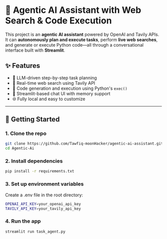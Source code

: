 # 🧠 Agentic AI Assistant with Web Search & Code Execution

This project is an **agentic AI assistant** powered by OpenAI and Tavily APIs. It can **autonomously plan and execute tasks**, perform **live web searches**, and generate or execute Python code—all through a conversational interface built with **Streamlit**.

## ✨ Features
- 🤖 LLM-driven step-by-step task planning
- 🔎 Real-time web search using Tavily API
- 🐍 Code generation and execution using Python's `exec()`
- 💬 Streamlit-based chat UI with memory support
- 🌐 Fully local and easy to customize

---

## 🚀 Getting Started

### 1. Clone the repo
```bash
git clone https://github.com/Tawfiq-moonHacker/agentic-ai-assistant.git
cd Agentic-Ai
```


### 2. Install dependencies
```bash
pip install -r requirements.txt
```


### 3. Set up environment variables
Create a .env file in the root directory:
```bash
OPENAI_API_KEY=your_openai_api_key
TAVILY_API_KEY=your_tavily_api_key
```


### 4. Run the app
```bash
streamlit run task_agent.py
```

